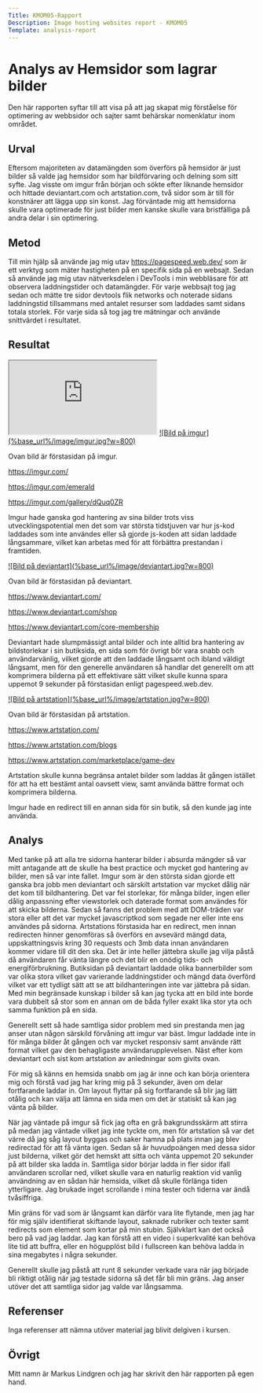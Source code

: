 ```yaml
---
Title: KMOM05-Rapport
Description: Image hosting websites report - KMOM05
Template: analysis-report
---
```


# Analys av Hemsidor som lagrar bilder

Den här rapporten syftar till att visa på att jag skapat mig förståelse för optimering av webbsidor och sajter samt behärskar nomenklatur inom området.

Urval
-----------------------

Eftersom majoriteten av datamängden som överförs på hemsidor är just bilder så valde jag hemsidor som har bildförvaring och delning som sitt syfte. Jag visste om imgur från början och sökte efter liknande hemsidor och hittade deviantart.com och artstation.com, två sidor som är till för konstnärer att lägga upp sin konst. Jag förväntade mig att hemsidorna skulle vara optimerade för just bilder men kanske skulle vara bristfälliga på andra delar i sin optimering.

Metod
-----------------------
Till min hjälp så använde jag mig utav https://pagespeed.web.dev/ som är ett verktyg som mäter hastigheten på en specifik sida på en websajt. Sedan så använde jag mig utav nätverksdelen i DevTools i min webbläsare för att observera laddningstider och datamängder. För varje webbsajt tog jag sedan och mätte tre sidor devtools flik networks och noterade sidans laddningstid tillsammans med antalet resurser som laddades samt sidans totala storlek. För varje sida så tog jag tre mätningar och använde snittvärdet i resultatet.

Resultat
-----------------------
<iframe src="https://docs.google.com/spreadsheets/d/e/2PACX-1vRQPwjunhaW2xGpuN64puPxr628gKN1wr3_RGJQ11Z7h6uPQZV-bmhWK9k977Dm8IsbiDqEeXTKpcI9/pubhtml?widget=true&amp;headers=false" class="embed-container google-sheet" title="google sheet of results"></iframe>
<a href="%base_url%/image/imgur.jpg" target="_blank">
    ![Bild på imgur](%base_url%/image/imgur.jpg?w=800)
</a>

Ovan bild är förstasidan på imgur.

https://imgur.com/

https://imgur.com/emerald

https://imgur.com/gallery/dQuq0ZR

Imgur hade ganska god hantering av sina bilder trots viss utvecklingspotential men det som var största tidstjuven var hur js-kod laddades som inte användes eller så gjorde js-koden att sidan laddade långsammare, vilket kan arbetas med för att förbättra prestandan i framtiden.

<a href="%base_url%/image/deviantart.jpg" target="_blank">
    ![Bild på deviantart](%base_url%/image/deviantart.jpg?w=800)
</a>

Ovan bild är förstasidan på deviantart.

https://www.deviantart.com/

https://www.deviantart.com/shop

https://www.deviantart.com/core-membership

Deviantart hade slumpmässigt antal bilder och inte alltid bra hantering av bildstorlekar i sin butiksida, en sida som för övrigt bör vara snabb och användarvänlig, vilket gjorde att den laddade långsamt och ibland väldigt långsamt, men för den generelle användaren så handlar det generellt om att komprimera bilderna på ett effektivare sätt vilket skulle kunna spara uppemot 9 sekunder på förstasidan enligt pagespeed.web.dev.

<a href="%base_url%/image/artstation.jpg" target="_blank">
    ![Bild på artstation](%base_url%/image/artstation.jpg?w=800)
</a>

Ovan bild är förstasidan på artstation.

https://www.artstation.com/

https://www.artstation.com/blogs

https://www.artstation.com/marketplace/game-dev

Artstation skulle kunna begränsa antalet bilder som laddas åt gången istället för att ha ett bestämt antal oavsett view, samt använda bättre format och komprimera bilderna.

Imgur hade en redirect till en annan sida för sin butik, så den kunde jag inte använda.





Analys
-----------------------

Med tanke på att alla tre sidorna hanterar bilder i absurda mängder så var mitt antagande att de skulle ha best practice och mycket god hantering av bilder, men så var inte fallet. Imgur som är den största sidan gjorde ett ganska bra jobb men deviantart och särskilt artstation var mycket dålig när det kom till bildhantering. Det var fel storlekar, för många bilder, ingen eller dålig anpassning efter viewstorlek och daterade format som användes för att skicka bilderna. Sedan så fanns det problem med att DOM-träden var stora eller att det var mycket javascriptkod som segade ner eller inte ens användes på sidorna. Artstations förstasida har en redirect, men innan redirecten hinner genomföras så överförs en avsevärd mängd data, uppskattningsvis kring 30 requests och 3mb data innan användaren kommer vidare till dit den ska. Det är inte heller jättebra skulle jag vilja påstå då användaren får vänta längre och det blir en onödig tids- och energiförbrukning. Butiksidan på deviantart laddade olika bannerbilder som var olika stora vilket gav varierande laddningstider och mängd data överförd vilket var ett tydligt sätt att se att bildhanteringen inte var jättebra på sidan. Med min begränsade kunskap i bilder så kan jag tycka att en bild inte borde vara dubbelt så stor som en annan om de båda fyller exakt lika stor yta och samma funktion på en sida.

Generellt sett så hade samtliga sidor problem med sin prestanda men jag anser utan någon särskild förvåning att imgur var bäst. Imgur laddade inte in för många bilder åt gången och var mycket responsiv samt använde rätt format vilket gav den behagligaste användarupplevelsen. Näst efter kom deviantart och sist kom artstation av anledningar som givits ovan.

För mig så känns en hemsida snabb om jag är inne och kan börja orientera mig och förstå vad jag har kring mig på 3 sekunder, även om delar fortfarande laddar in. Om layout flyttar på sig fortfarande så blir jag lätt otålig och kan välja att lämna en sida men om det är statiskt så kan jag vänta på bilder.

När jag väntade på imgur så fick jag ofta en grå bakgrundsskärm att stirra på medan jag väntade vilket jag inte tyckte om, men för artstation så var det värre då jag såg layout byggas och saker hamna på plats innan jag blev redirectad för att få vänta igen. Sedan så är huvudpoängen med dessa sidor just bilderna, vilket gör det hemskt att sitta och vänta uppemot 20 sekunder på att bilder ska ladda in. Samtliga sidor börjar ladda in fler sidor ifall användaren scrollar ned, vilket skulle vara en naturlig reaktion vid vanlig användning av en sådan här hemsida, vilket då skulle förlänga tiden ytterligare. Jag brukade inget scrollande i mina tester och tiderna var ändå tvåsiffriga.

Min gräns för vad som är långsamt kan därför vara lite flytande, men jag har för mig själv identifierat skiftande layout, saknade rubriker och texter samt redirects som element som kortar på min stubin. Självklart kan det också bero på vad jag laddar. Jag kan förstå att en video i superkvalité kan behöva lite tid att buffra, eller en högupplöst bild i fullscreen kan behöva ladda in sina megabytes i några sekunder.

Generellt skulle jag påstå att runt 8 sekunder verkade vara när jag började bli riktigt otålig när jag testade sidorna så det får bli min gräns. Jag anser utöver det att samtliga sidor jag valde var långsamma.



Referenser
-----------------------

Inga referenser att nämna utöver material jag blivit delgiven i kursen.

Övrigt
-----------------------

Mitt namn är Markus Lindgren och jag har skrivit den här rapporten på egen hand.